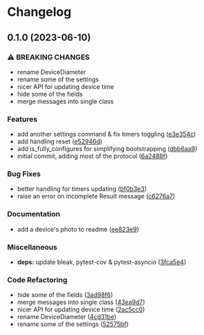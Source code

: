 # Changelog

## 0.1.0 (2023-06-10)


### ⚠ BREAKING CHANGES

* rename DeviceDiameter
* rename some of the settings
* nicer API for updating device time
* hide some of the fields
* merge messages into single class

### Features

* add another settings command & fix timers toggling ([e3e354c](https://github.com/andrey-yantsen/am43-bleak/commit/e3e354c44d9330311d0ae712791a98a416487eb5))
* add handling reset ([e52946d](https://github.com/andrey-yantsen/am43-bleak/commit/e52946d89624ab12fda61183aa5ae6cd7f34e153))
* add is_fully_configures for simplifying bootstrapping ([dbb6aa9](https://github.com/andrey-yantsen/am43-bleak/commit/dbb6aa96143df74576ee6680aee332baa1dbb053))
* initial commit, adding most of the protocol ([6a2488f](https://github.com/andrey-yantsen/am43-bleak/commit/6a2488f42cb35598f23d1531cd1665c375bb5ba0))


### Bug Fixes

* better handling for timers updating ([bf0b3e3](https://github.com/andrey-yantsen/am43-bleak/commit/bf0b3e3201dcaa722a7e7d8b334a09d150e1a18c))
* raise an error on incomplete Result message ([c6276a7](https://github.com/andrey-yantsen/am43-bleak/commit/c6276a7520888c19ea8ea080eeb073f1acb9e1c3))


### Documentation

* add a device's photo to readme ([ee823e9](https://github.com/andrey-yantsen/am43-bleak/commit/ee823e96933eeb4ffa0c47d1d31213efc58a1317))


### Miscellaneous

* **deps:** update bleak, pytest-cov & pytest-asyncio ([3fca5e4](https://github.com/andrey-yantsen/am43-bleak/commit/3fca5e4ccefea077a2454944b8e1a4ff468564b9))


### Code Refactoring

* hide some of the fields ([3ad98f6](https://github.com/andrey-yantsen/am43-bleak/commit/3ad98f60ec705d04062f6d35b4849777c9b9818e))
* merge messages into single class ([43ea9d7](https://github.com/andrey-yantsen/am43-bleak/commit/43ea9d732dd87fb9e5c32509ffd19c59e667e8ed))
* nicer API for updating device time ([2ac5cc0](https://github.com/andrey-yantsen/am43-bleak/commit/2ac5cc020bae4e3b2bcbd430a760fb30018f8bfa))
* rename DeviceDiameter ([4cd31be](https://github.com/andrey-yantsen/am43-bleak/commit/4cd31be1d4e68a8673af6b1c63d2b833cab1e106))
* rename some of the settings ([52575bf](https://github.com/andrey-yantsen/am43-bleak/commit/52575bff3174e887962e68d218aec42f0621e0df))
